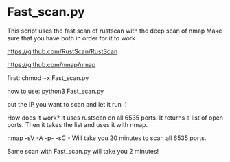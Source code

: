 # Fast_scan.py

This script uses the fast scan of rustscan with the deep scan of nmap
Make sure that you have both in order for it to work

https://github.com/RustScan/RustScan

https://github.com/nmap/nmap


first:
chmod +x Fast_scan.py

how to use:
python3 Fast_scan.py

put the IP you want to scan and let it run :)

How does it work?
It uses rustscan on all 6535 ports.
It returns a list of open ports.
Then it takes the list and uses it with nmap.


nmap -sV -A -p- -sC <IP> - Will take you 20 minutes to scan all 6535 ports.
 
Same scan with Fast_scan.py will take you 2 minutes!
